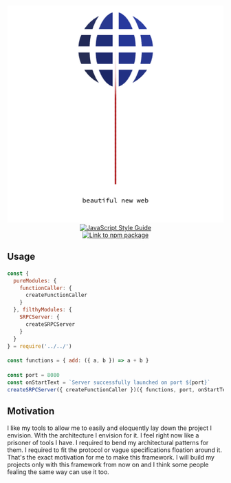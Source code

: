 <div style="text-align: center"><img src="srpc-logo.png" /></div>
<div style="text-align: center">
  <a href="https://github.com/standard/standard">
    <img alt="JavaScript Style Guide" src="https://cdn.rawgit.com/standard/standard/master/badge.svg" />
  </a>
</div>
<div style="text-align: center">
  <a href="https://nodei.co/npm/srpc-framework.png?downloads=true&downloadRank=true&stars=true">
    <img alt="Link to npm package" src="https://nodei.co/npm/srpc-framework.png?downloads=true&downloadRank=true&stars=true" />
  </a>
</div>

## Usage
```js
const {
  pureModules: {
    functionCaller: {
      createFunctionCaller
    }
  }, filthyModules: {
    SRPCServer: {
      createSRPCServer
    }
  }
} = require('../../')

const functions = { add: ({ a, b }) => a + b }

const port = 8080
const onStartText = `Server successfully launched on port ${port}`
createSRPCServer({ createFunctionCaller })({ functions, port, onStartText })

```

## Motivation
I like my tools to allow me to easily and eloquently lay down the project I envision. With the architecture I envision for it.
I feel right now like a prisoner of tools I have. I required to bend my architectural patterns for them.
I required to fit the protocol or vague specifications floation around it.
That's the exact motivation for me to make this framework.
I will build my projects only with this framework from now on and I think some people fealing the same way can use it too.
